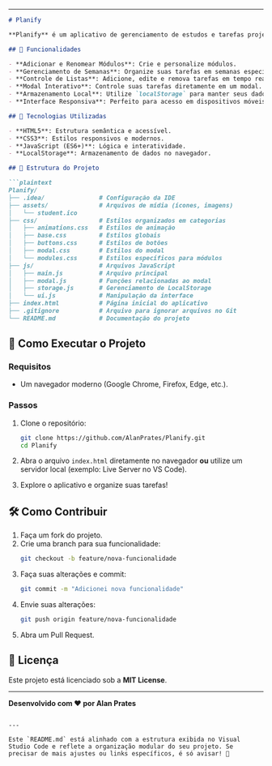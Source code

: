 
---

```markdown
# Planify

**Planify** é um aplicativo de gerenciamento de estudos e tarefas projetado para ajudar os usuários a organizarem suas atividades diárias, módulos, semanas e listas de tarefas de forma simples e eficiente.

## 🌟 Funcionalidades

- **Adicionar e Renomear Módulos**: Crie e personalize módulos.
- **Gerenciamento de Semanas**: Organize suas tarefas em semanas específicas.
- **Controle de Listas**: Adicione, edite e remova tarefas em tempo real.
- **Modal Interativo**: Controle suas tarefas diretamente em um modal.
- **Armazenamento Local**: Utilize `localStorage` para manter seus dados salvos no navegador.
- **Interface Responsiva**: Perfeito para acesso em dispositivos móveis e desktops.

## 🚀 Tecnologias Utilizadas

- **HTML5**: Estrutura semântica e acessível.
- **CSS3**: Estilos responsivos e modernos.
- **JavaScript (ES6+)**: Lógica e interatividade.
- **LocalStorage**: Armazenamento de dados no navegador.

## 📁 Estrutura do Projeto

```plaintext
Planify/
├── .idea/               # Configuração da IDE
├── assets/              # Arquivos de mídia (ícones, imagens)
│   └── student.ico
├── css/                 # Estilos organizados em categorias
│   ├── animations.css   # Estilos de animação
│   ├── base.css         # Estilos globais
│   ├── buttons.css      # Estilos de botões
│   ├── modal.css        # Estilos do modal
│   └── modules.css      # Estilos específicos para módulos
├── js/                  # Arquivos JavaScript
│   ├── main.js          # Arquivo principal
│   ├── modal.js         # Funções relacionadas ao modal
│   ├── storage.js       # Gerenciamento de LocalStorage
│   └── ui.js            # Manipulação da interface
├── index.html           # Página inicial do aplicativo
├── .gitignore           # Arquivo para ignorar arquivos no Git
└── README.md            # Documentação do projeto
```

## 📖 Como Executar o Projeto

### Requisitos

- Um navegador moderno (Google Chrome, Firefox, Edge, etc.).

### Passos

1. Clone o repositório:
   ```bash
   git clone https://github.com/AlanPrates/Planify.git
   cd Planify
   ```
2. Abra o arquivo `index.html` diretamente no navegador **ou** utilize um servidor local (exemplo: Live Server no VS Code).

4. Explore o aplicativo e organize suas tarefas!

## 🛠️ Como Contribuir

1. Faça um fork do projeto.
2. Crie uma branch para sua funcionalidade:
   ```bash
   git checkout -b feature/nova-funcionalidade
   ```
3. Faça suas alterações e commit:
   ```bash
   git commit -m "Adicionei nova funcionalidade"
   ```
4. Envie suas alterações:
   ```bash
   git push origin feature/nova-funcionalidade
   ```
5. Abra um Pull Request.

## 📜 Licença

Este projeto está licenciado sob a **MIT License**.

---

**Desenvolvido com ❤️ por Alan Prates**
```

---

Este `README.md` está alinhado com a estrutura exibida no Visual Studio Code e reflete a organização modular do seu projeto. Se precisar de mais ajustes ou links específicos, é só avisar! 🚀